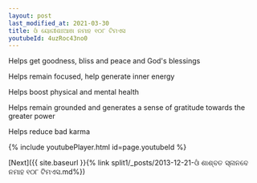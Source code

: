 ```yaml
---
layout: post
last_modified_at: 2021-03-30
title: ଓଁ ୟୋଗୀଶଃଆଞା ନମାହ ୧୦୮ ଟିମଏସ
youtubeId: 4uzRoc43no0
---
```

 
 
Helps get goodness, bliss and peace and God's blessings
 
Helps remain focused, help generate inner energy 
 
Helps boost physical and mental health 
 
Helps remain grounded and generates a sense of gratitude towards the greater power 
 
Helps reduce bad karma
 
 
 
 


{% include youtubePlayer.html id=page.youtubeId %}
 
[Next]({{ site.baseurl }}{% link  split1/_posts/2013-12-21-ଓଁ ଶାଶ୍ବତ ସ୍ନାନବେ ନମାହ ୧୦୮ ଟିମଏସ.md%})
 
